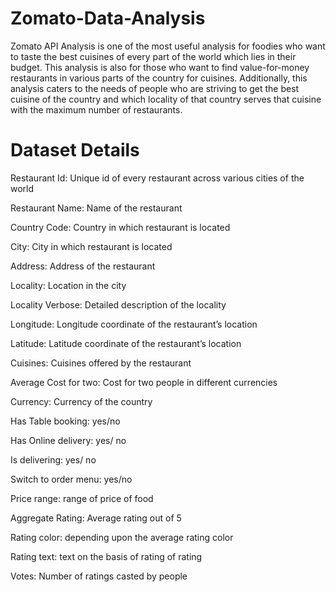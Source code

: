 # Zomato-Data-Analysis
Zomato API Analysis is one of the most useful analysis for foodies who want to taste the best cuisines of every part of the world which lies in their budget. This analysis is also for those who want to find value-for-money restaurants in various parts of the country for cuisines. Additionally, this analysis caters to the needs of people who are striving to get the best cuisine of the country and which locality of that country serves that cuisine with the maximum number of restaurants.

# Dataset Details

Restaurant Id: Unique id of every restaurant across various cities of the world

Restaurant Name: Name of the restaurant

Country Code: Country in which restaurant is located

City: City in which restaurant is located

Address: Address of the restaurant

Locality: Location in the city

Locality Verbose: Detailed description of the locality

Longitude: Longitude coordinate of the restaurant’s location

Latitude: Latitude coordinate of the restaurant’s location

Cuisines: Cuisines offered by the restaurant

Average Cost for two: Cost for two people in different currencies

Currency: Currency of the country

Has Table booking: yes/no

Has Online delivery: yes/ no

Is delivering: yes/ no

Switch to order menu: yes/no

Price range: range of price of food

Aggregate Rating: Average rating out of 5

Rating color: depending upon the average rating color

Rating text: text on the basis of rating of rating

Votes: Number of ratings casted by people

